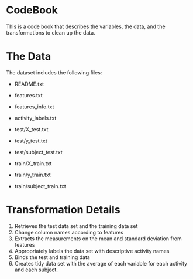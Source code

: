# CodeBook

This is a code book that describes the variables, the data, and the transformations to clean up the data.

# The Data

The dataset includes the following files:

- README.txt

- features.txt

- features_info.txt

- activity_labels.txt

- test/X_test.txt

- test/y_test.txt

- test/subject_test.txt

- train/X_train.txt

- train/y_train.txt

- train/subject_train.txt

# Transformation Details

1. Retrieves the test data set and the training data set
2. Change column names according to features
3. Extracts the measurements on the mean and standard deviation from features
4. Appropriately labels the data set with descriptive activity names
5. Binds the test and training data
6. Creates tidy data set with the average of each variable for each activity and each subject.

